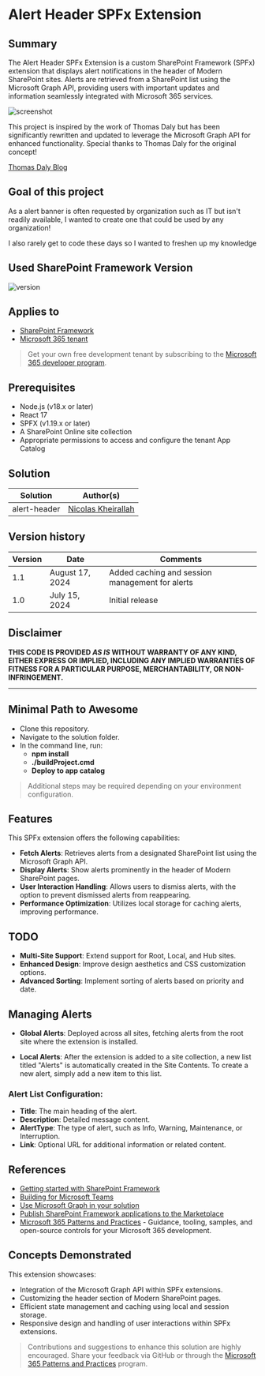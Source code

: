 # Alert Header SPFx Extension

## Summary

The Alert Header SPFx Extension is a custom SharePoint Framework (SPFx) extension that displays alert notifications in the header of Modern SharePoint sites. Alerts are retrieved from a SharePoint list using the Microsoft Graph API, providing users with important updates and information seamlessly integrated with Microsoft 365 services.

![screenshot](https://github.com/NicolasKheirallah/AlertHeader/blob/main/Screenshot/Screenshot2024-08-17170932.png)


This project is inspired by the work of Thomas Daly but has been significantly rewritten and updated to leverage the Microsoft Graph API for enhanced functionality. Special thanks to Thomas Daly for the original concept!

[Thomas Daly Blog](https://github.com/tom-daly/alerts-header)


## Goal of this project
As a alert banner is often requested by organization such as IT but isn't readily available, I wanted to create one that could be used by any organization!

I also rarely get to code these days so I wanted to freshen up my knowledge

## Used SharePoint Framework Version

![version](https://img.shields.io/badge/version-1.19.0-green.svg)

## Applies to

- [SharePoint Framework](https://aka.ms/spfx)
- [Microsoft 365 tenant](https://docs.microsoft.com/en-us/sharepoint/dev/spfx/set-up-your-developer-tenant)

> Get your own free development tenant by subscribing to the [Microsoft 365 developer program](http://aka.ms/o365devprogram).

## Prerequisites

- Node.js (v18.x or later)
- React 17
- SPFX (v1.19.x or later)
- A SharePoint Online site collection
- Appropriate permissions to access and configure the tenant App Catalog

## Solution

| Solution       | Author(s)                                               |
| -------------- | ------------------------------------------------------- |
| alert-header   | [Nicolas Kheirallah](https://twitter.com/yourhandle) |

## Version history

| Version | Date            | Comments                                             |
| ------- | --------------- | --------------------------------------------------- |
| 1.1     | August 17, 2024 | Added caching and session management for alerts      |
| 1.0     | July 15, 2024   | Initial release                                      |

## Disclaimer

**THIS CODE IS PROVIDED _AS IS_ WITHOUT WARRANTY OF ANY KIND, EITHER EXPRESS OR IMPLIED, INCLUDING ANY IMPLIED WARRANTIES OF FITNESS FOR A PARTICULAR PURPOSE, MERCHANTABILITY, OR NON-INFRINGEMENT.**

---

## Minimal Path to Awesome

- Clone this repository.
- Navigate to the solution folder.
- In the command line, run:
  - **npm install**
  - **./buildProject.cmd**
  - **Deploy to app catalog**

> Additional steps may be required depending on your environment configuration.

## Features

This SPFx extension offers the following capabilities:

- **Fetch Alerts**: Retrieves alerts from a designated SharePoint list using the Microsoft Graph API.
- **Display Alerts**: Show alerts prominently in the header of Modern SharePoint pages.
- **User Interaction Handling**: Allows users to dismiss alerts, with the option to prevent dismissed alerts from reappearing.
- **Performance Optimization**: Utilizes local storage for caching alerts, improving performance.

## TODO

- **Multi-Site Support**: Extend support for Root, Local, and Hub sites.
- **Enhanced Design**: Improve design aesthetics and CSS customization options.
- **Advanced Sorting**: Implement sorting of alerts based on priority and date.

## Managing Alerts

- **Global Alerts**: Deployed across all sites, fetching alerts from the root site where the extension is installed.

- **Local Alerts**: After the extension is added to a site collection, a new list titled "Alerts" is automatically created in the Site Contents. To create a new alert, simply add a new item to this list.

### Alert List Configuration:

- **Title**: The main heading of the alert.
- **Description**: Detailed message content.
- **AlertType**: The type of alert, such as Info, Warning, Maintenance, or Interruption.
- **Link**: Optional URL for additional information or related content.

## References

- [Getting started with SharePoint Framework](https://docs.microsoft.com/en-us/sharepoint/dev/spfx/set-up-your-developer-tenant)
- [Building for Microsoft Teams](https://docs.microsoft.com/en-us/sharepoint/dev/spfx/build-for-teams-overview)
- [Use Microsoft Graph in your solution](https://docs.microsoft.com/en-us/sharepoint/dev/spfx/web-parts/get-started/using-microsoft-graph-apis)
- [Publish SharePoint Framework applications to the Marketplace](https://docs.microsoft.com/en-us/sharepoint/dev/spfx/publish-to-marketplace-overview)
- [Microsoft 365 Patterns and Practices](https://aka.ms/m365pnp) - Guidance, tooling, samples, and open-source controls for your Microsoft 365 development.

## Concepts Demonstrated

This extension showcases:

- Integration of the Microsoft Graph API within SPFx extensions.
- Customizing the header section of Modern SharePoint pages.
- Efficient state management and caching using local and session storage.
- Responsive design and handling of user interactions within SPFx extensions.

> Contributions and suggestions to enhance this solution are highly encouraged. Share your feedback via GitHub or through the [Microsoft 365 Patterns and Practices](https://aka.ms/m365pnp) program.
